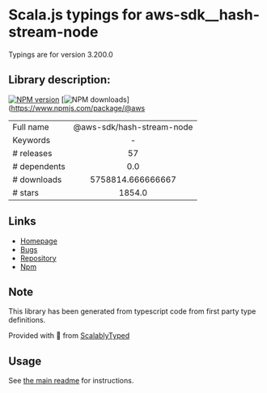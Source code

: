 
# Scala.js typings for aws-sdk__hash-stream-node

Typings are for version 3.200.0

## Library description:
[![NPM version](https://img.shields.io/npm/v/@aws-sdk/hash-stream-node/latest.svg)](https://www.npmjs.com/package/@aws-sdk/hash-stream-node) [![NPM downloads](https://img.shields.io/npm/dm/@aws-sdk/hash-stream-node.svg)](https://www.npmjs.com/package/@aws

|                    |                 |
| ------------------ | :-------------: |
| Full name          | @aws-sdk/hash-stream-node |
| Keywords           | - |
| # releases         | 57 |
| # dependents       | 0.0 |
| # downloads        | 5758814.666666667 |
| # stars            | 1854.0 |

## Links
- [Homepage](https://github.com/aws/aws-sdk-js-v3/tree/main/packages/hash-stream-node)
- [Bugs](https://github.com/aws/aws-sdk-js-v3/issues)
- [Repository](https://github.com/aws/aws-sdk-js-v3)
- [Npm](https://www.npmjs.com/package/%40aws-sdk%2Fhash-stream-node)
    


## Note
This library has been generated from typescript code from first party type definitions.

Provided with :purple_heart: from [ScalablyTyped](https://github.com/oyvindberg/ScalablyTyped)

## Usage
See [the main readme](../../readme.md) for instructions.



